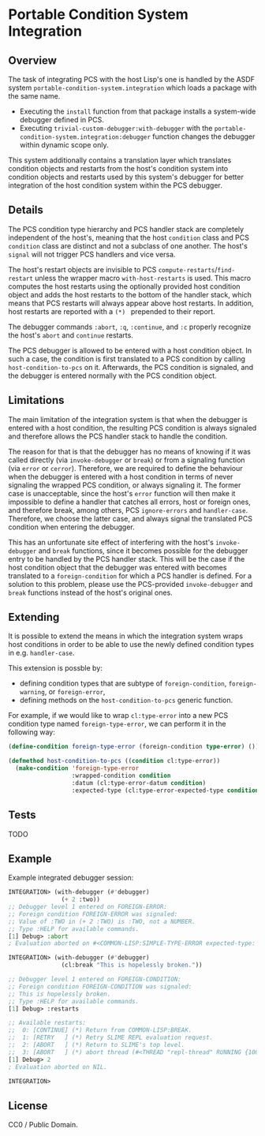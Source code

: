 # Portable Condition System Integration

## Overview

The task of integrating PCS with the host Lisp's one is handled by the ASDF system `portable-condition-system.integration` which loads a package with the same name.

* Executing the `install` function from that package installs a system-wide debugger defined in PCS.
* Executing `trivial-custom-debugger:with-debugger` with the `portable-condition-system.integration:debugger` function changes the debugger within dynamic scope only.

This system additionally contains a translation layer which translates condition objects and restarts from the host's condition system into condition objects and restarts used by this system's debugger for better integration of the host condition system within the PCS debugger.

## Details

The PCS condition type hierarchy and PCS handler stack are completely independent of the host's, meaning that the host `condition` class and PCS `condition` class are distinct and not a subclass of one another. The host's `signal` will not trigger PCS handlers and vice versa.

The host's restart objects are invisible to PCS `compute-restarts`/`find-restart` unless the wrapper macro `with-host-restarts` is used. This macro computes the host restarts using the optionally provided host condition object and adds the host restarts to the bottom of the handler stack, which means that PCS restarts will always appear above host restarts. In addition, host restarts are reported with a `(*) ` prepended to their report.

The debugger commands `:abort`, `:q`, `:continue`, and `:c` properly recognize the host's `abort` and `continue` restarts.

The PCS debugger is allowed to be entered with a host condition object. In such a case, the condition is first translated to a PCS condition by calling `host-condition-to-pcs` on it. Afterwards, the PCS condition is signaled, and the debugger is entered normally with the PCS condition object.

## Limitations

The main limitation of the integration system is that when the debugger is entered with a host condition, the resulting PCS condition is always signaled and therefore allows the PCS handler stack to handle the condition.

The reason for that is that the debugger has no means of knowing if it was called directly (via `invoke-debugger` or `break`) or from a signaling function (via `error` or `cerror`). Therefore, we are required to define the behaviour when the debugger is entered with a host condition in terms of never signaling the wrapped PCS condition, or always signaling it. The former case is unacceptable, since the host's `error` function will then make it impossible to define a handler that catches all errors, host or foreign ones, and therefore break, among others, PCS `ignore-errors` and `handler-case`. Therefore, we choose the latter case, and always signal the translated PCS condition when entering the debugger.

This has an unfortunate site effect of interfering with the host's `invoke-debugger` and `break` functions, since it becomes possible for the debugger entry to be handled by the PCS handler stack. This will be the case if the host condition object that the debugger was entered with becomes translated to a `foreign-condition` for which a PCS handler is defined. For a solution to this problem, please use the PCS-provided `invoke-debugger` and `break` functions instead of the host's original ones.

## Extending

It is possible to extend the means in which the integration system wraps host conditions in order to be able to use the newly defined condition types in e.g. `handler-case`.

This extension is possble by:
* defining condition types that are subtype of `foreign-condition`, `foreign-warning`, or `foreign-error`,
* defining methods on the `host-condition-to-pcs` generic function.

For example, if we would like to wrap `cl:type-error` into a new PCS condition type named `foreign-type-error`, we can perform it in the following way:

```lisp
(define-condition foreign-type-error (foreign-condition type-error) ())

(defmethod host-condition-to-pcs ((condition cl:type-error))
  (make-condition 'foreign-type-error
                  :wrapped-condition condition
                  :datum (cl:type-error-datum condition)
                  :expected-type (cl:type-error-expected-type condition)))
```

## Tests

TODO

## Example

Example integrated debugger session:

```lisp
INTEGRATION> (with-debugger (#'debugger)
               (+ 2 :two))
;; Debugger level 1 entered on FOREIGN-ERROR:
;; Foreign condition FOREIGN-ERROR was signaled:
;; Value of :TWO in (+ 2 :TWO) is :TWO, not a NUMBER.
;; Type :HELP for available commands.
[1] Debug> :abort
; Evaluation aborted on #<COMMON-LISP:SIMPLE-TYPE-ERROR expected-type: NUMBER datum: :TWO>.

INTEGRATION> (with-debugger (#'debugger)
               (cl:break "This is hopelessly broken."))

;; Debugger level 1 entered on FOREIGN-CONDITION:
;; Foreign condition FOREIGN-CONDITION was signaled:
;; This is hopelessly broken.
;; Type :HELP for available commands.
[1] Debug> :restarts

;; Available restarts:
;;  0: [CONTINUE] (*) Return from COMMON-LISP:BREAK.
;;  1: [RETRY   ] (*) Retry SLIME REPL evaluation request.
;;  2: [ABORT   ] (*) Return to SLIME's top level.
;;  3: [ABORT   ] (*) abort thread (#<THREAD "repl-thread" RUNNING {100CBF9DE3}>)
[1] Debug> 2
; Evaluation aborted on NIL.

INTEGRATION>
```

## License

CC0 / Public Domain.
